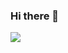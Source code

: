 ### Hi there 👋

<!--
**Nagarajumedida/Nagarajumedida** is a ✨ _special_ ✨ repository because its `README.md` (this file) appears on your GitHub profile.

Here are some ideas to get you started:

- 🔭 I’m currently working on ...
- 🌱 I’m currently learning ...
- 👯 I’m looking to collaborate on ...
- 🤔 I’m looking for help with ...
- 💬 Ask me about ...
- 📫 How to reach me: ...
- 😄 Pronouns: ...
- ⚡ Fun fact: ...
-->
<img src="https://github-readme-stats.vercel.app/api?username=Nagarajumedida&&show_icons=true&title_color=008080&icon_color=bb2acf&text_color=daf7dc&bg_color=EE82EE"/>
